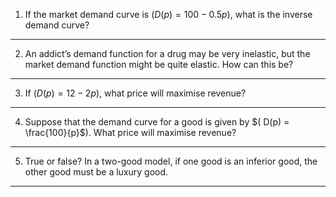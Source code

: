 1. If the market demand curve is $( D(p) = 100 - 0.5p )$, what is the inverse demand curve? 
---
2. An addict’s demand function for a drug may be very inelastic, but the market demand function might be quite elastic. How can this be? 
---
3. If $( D(p) = 12 - 2p )$, what price will maximise revenue? 
---
4. Suppose that the demand curve for a good is given by $( D(p) = \frac{100}{p}$). What price will maximise revenue? 
---
5. True or false? In a two-good model, if one good is an inferior good, the other good must be a luxury good.
--- 